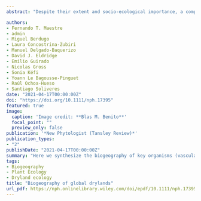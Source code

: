 ```yaml
---
abstract: "Despite their extent and socio‐ecological importance, a comprehensive biogeographical synthesis of drylands is lacking. Here we synthesize the biogeography of key organisms (vascular and non‐vascular vegetation and soil microorganisms), attributes (functional traits, spatial patterns, plant‐plant and plant‐soil interactions) and processes (productivity and land cover) across global drylands. These areas have a long evolutionary history, are centers of diversification for many plant lineages and include important plant diversity hotspots. This diversity captures a strikingly high portion of the variation in leaf functional diversity observed globally. Part of this functional diversity is associated with the large variation in response and effect traits in the shrubs encroaching dryland grasslands. Aridity and its interplay with the traits of interacting plant species largely shapes biogeographical patterns in plant‐plant and plant‐soil interactions, and in plant spatial patterns. Aridity also drives the composition of biocrust communities and vegetation productivity, which shows large geographical variation. We finish our review discussing major research gaps, which include: i) studying regular vegetation spatial patterns, ii) establishing large‐scale plant and biocrust field surveys assessing individual‐level trait measurements, iii) knowing whether plant‐plant and plant‐soil interactions impacts on biodiversity are predictable and iv) assessing how elevated CO2 modulates future aridity conditions and plant productivity."

authors:
- Fernando T. Maestre
- admin
- Miguel Berdugo
- Laura Concostrina-Zubiri
- Manuel Delgado-Baquerizo
- David J. Eldridge
- Emilio Guirado
- Nicolas Gross
- Sonia Kéfi
- Yoann Le Bagousse-Pinguet
- Raúl Ochoa-Hueso
- Santiago Soliveres
date: "2021-04-17T00:00:00Z"
doi: "https://doi.org/10.1111/nph.17395"
featured: true
image:
  caption: 'Image credit: **Blas M. Benito**'
  focal_point: ""
  preview_only: false
publication: '*New Phytologist (Tansley Review)*'
publication_types:
- "2"
publishDate: "2021-04-17T00:00:00Z"
summary: "Here we synthesize the biogeography of key organisms (vascular and non‐vascular vegetation and soil microorganisms), attributes (functional traits, spatial patterns, plant‐plant and plant‐soil interactions) and processes (productivity and land cover) across global drylands. We finish our review discussing major research gaps, which include: i) studying regular vegetation spatial patterns, ii) establishing large‐scale plant and biocrust field surveys assessing individual‐level trait measurements, iii) knowing whether plant‐plant and plant‐soil interactions impacts on biodiversity are predictable and iv) assessing how elevated CO2 modulates future aridity conditions and plant productivity."
tags:
- Biogeography
- Plant Ecology
- Dryland ecology
title: "Biogeography of global drylands"
url_pdf: https://nph.onlinelibrary.wiley.com/doi/epdf/10.1111/nph.17395
---
```


